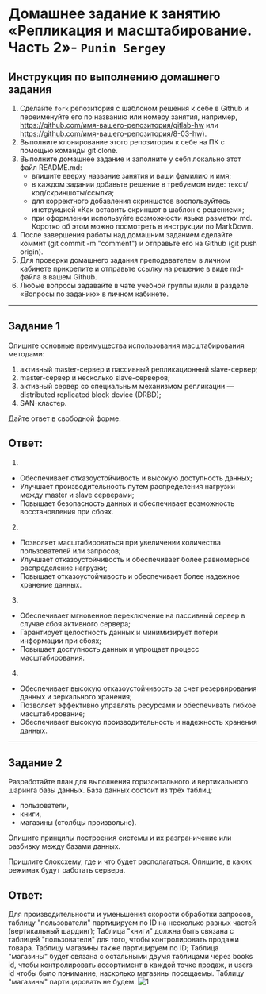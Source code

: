 # Домашнее задание к занятию «Репликация и масштабирование. Часть 2»- `Punin Sergey`

## Инструкция по выполнению домашнего задания
1. Сделайте `fork` репозитория c шаблоном решения к себе в Github и переименуйте его по названию или номеру занятия, например, https://github.com/имя-вашего-репозитория/gitlab-hw или https://github.com/имя-вашего-репозитория/8-03-hw).
2. Выполните клонирование этого репозитория к себе на ПК с помощью команды git clone.
3. Выполните домашнее задание и заполните у себя локально этот файл README.md:
   - впишите вверху название занятия и ваши фамилию и имя;
   - в каждом задании добавьте решение в требуемом виде: текст/код/скриншоты/ссылка;
   - для корректного добавления скриншотов воспользуйтесь инструкцией «Как вставить скриншот в шаблон с решением»;
   - при оформлении используйте возможности языка разметки md. Коротко об этом можно посмотреть в инструкции по MarkDown.
4. После завершения работы над домашним заданием сделайте коммит (git commit -m "comment") и отправьте его на Github (git push origin).
5. Для проверки домашнего задания преподавателем в личном кабинете прикрепите и отправьте ссылку на решение в виде md-файла в вашем Github.
6. Любые вопросы задавайте в чате учебной группы и/или в разделе «Вопросы по заданию» в личном кабинете.

---

## Задание 1
Опишите основные преимущества использования масштабирования методами:

1. активный master-сервер и пассивный репликационный slave-сервер;
2. master-сервер и несколько slave-серверов;
3. активный сервер со специальным механизмом репликации — distributed replicated block device (DRBD);
4. SAN-кластер.
  
Дайте ответ в свободной форме.

## Ответ:
 1.
- Обеспечивает отказоустойчивость и высокую доступность данных;
- Улучшает производительность путем распределения нагрузки между master и slave серверами;
- Повышает безопасность данных и обеспечивает возможность восстановления при сбоях.

2.
- Позволяет масштабироваться при увеличении количества пользователей или запросов;
- Улучшает отказоустойчивость и обеспечивает более равномерное распределение нагрузки;
- Повышает отказоустойчивость и обеспечивает более надежное хранение данных.

3.
- Обеспечивает мгновенное переключение на пассивный сервер в случае сбоя активного сервера;
- Гарантирует целостность данных и минимизирует потери информации при сбоях;
- Повышает доступность данных и упрощает процесс масштабирования.

4. 
- Обеспечивает высокую отказоустойчивость за счет резервирования данных и зеркального хранения;
- Позволяет эффективно управлять ресурсами и обеспечивать гибкое масштабирование;
- Обеспечивает высокую производительность и надежность хранения данных.

---

## Задание 2
Разработайте план для выполнения горизонтального и вертикального шаринга базы данных. База данных состоит из трёх таблиц:

- пользователи,
- книги,
- магазины (столбцы произвольно).
  
Опишите принципы построения системы и их разграничение или разбивку между базами данных.

Пришлите блоксхему, где и что будет располагаться. Опишите, в каких режимах будут работать сервера.

## Ответ:
Для производительности и уменьшения скорости обработки запросов, таблицу "пользователи" партицируем по ID на несколько равных частей (вертикальный шардинг);
Таблица "книги" должна быть связана с таблицей "пользователи" для того, чтобы контролировать продажи товара. Таблицу магазины также партицируем по ID;
Таблица "магазины" будет связана с остальными двумя таблицами через books id, чтобы контролировать ассортимент в каждой точке продаж, и users id чтобы было понимание, насколько магазины посещаемы. Таблицу "магазины" партицировать не будем.
![1]()


